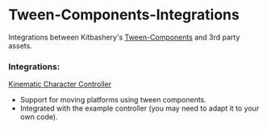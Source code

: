# Tween-Components-Integrations
Integrations between Kitbashery's [Tween-Components](https://github.com/Kitbashery/Tween-Components) and 3rd party assets.

### Integrations:
[Kinematic Character Controller](https://assetstore.unity.com/packages/tools/physics/kinematic-character-controller-99131)
* Support for moving platforms using tween components.
* Integrated with the example controller (you may need to adapt it to your own code).
